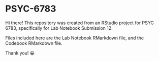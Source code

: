 # PSYC-6783

Hi there! This repository was created from an RStudio project for PSYC 6783, specifically for Lab Notebook Submission 12. 

Files included here are the Lab Notebook RMarkdown file, and the Codebook RMarkdown file. 

Thank you! :grinning:
